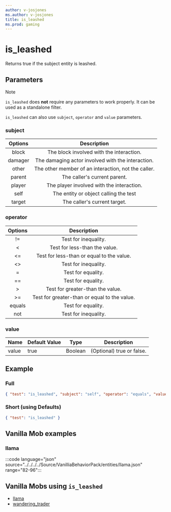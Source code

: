 ```yaml
---
author: v-josjones
ms.author: v-josjones
title: is_leashed
ms.prod: gaming
---
```


# is_leashed

Returns true if the subject entity is leashed.

## Parameters

> [!Note]
> `is_leashed` does **not** require any parameters to work properly. It can be used as a standalone filter.

`is_leashed` can also use `subject`, `operator` and `value` parameters.

### subject

| Options| Description |
|:-----------:|:-----------:|
| block| The block involved with the interaction. |
| damager| The damaging actor involved with the interaction. |
| other| The other member of an interaction, not the caller. |
| parent| The caller's current parent. |
| player| The player involved with the interaction. |
| self| The entity or object calling the test |
| target| The caller's current target. |

### operator

| Options| Description |
|:-----------:|:-----------:|
| !=| Test for inequality. |
| <| Test for less-than the value. |
| <=| Test for less-than or equal to the value. |
| <>| Test for inequality. |
| =| Test for equality. |
| ==| Test for equality. |
| >| Test for greater-than the value. |
| >=| Test for greater-than or equal to the value. |
| equals| Test for equality. |
| not| Test for inequality. |

### value

|Name |Default Value  |Type  |Description  |
|---------|---------|---------|---------|
|value |true |Boolean |(Optional) true or false. |

## Example

### Full

```json
{ "test": "is_leashed", "subject": "self", "operator": "equals", "value": "true" }
```

### Short (using Defaults)

```json
{ "test": "is_leashed" }
```

## Vanilla Mob examples

### llama

:::code language="json" source="../../../../Source/VanilliaBehaviorPack/entities/llama.json" range="82-96":::

## Vanilla Mobs using `is_leashed`

- [llama](../../../../Source/VanillaBehaviorPack_Snippets/entities/llama.md)
- [wandering_trader](../../../../Source/VanillaBehaviorPack_Snippets/entities/wandering_trader.md)
